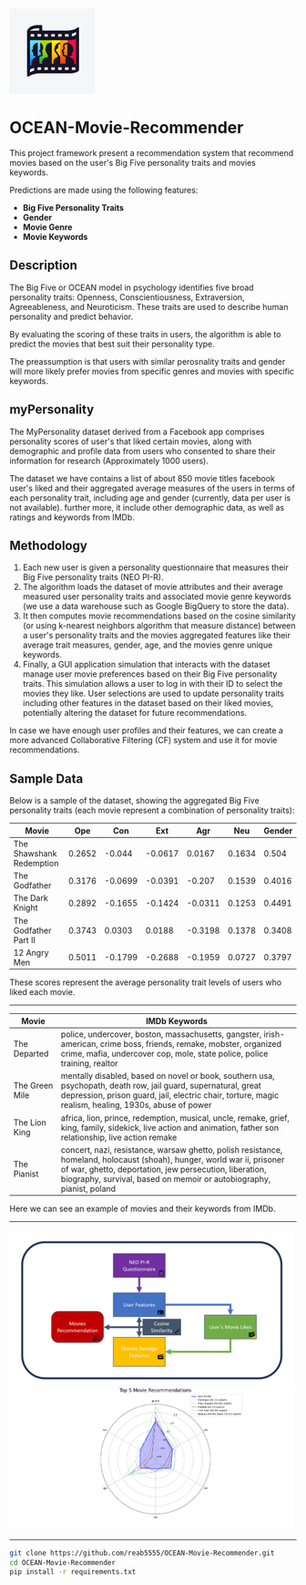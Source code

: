 <img src="Diagrams/icon.webp" width="150" alt="alt text">

# OCEAN-Movie-Recommender
This project framework present a recommendation system that recommend movies based on the user's Big Five personality traits and movies keywords.  

Predictions are made using the following features:

- **Big Five Personality Traits**
- **Gender**
- **Movie Genre**
- **Movie Keywords**
   
## Description
The Big Five or OCEAN model in psychology identifies five broad personality traits: Openness, Conscientiousness, Extraversion, Agreeableness, and Neuroticism. These traits are used to describe human personality and predict behavior.
   
By evaluating the scoring of these traits in users, the algorithm is able to predict the movies that best suit their personality type.   

The preassumption is that users with similar perosnality traits and gender will more likely prefer movies from specific genres and movies with specific keywords.    

## myPersonality
  
The MyPersonality dataset derived from a Facebook app comprises personality scores of user's that liked certain movies, along with demographic and profile data from users who consented to share their information for research (Approximately 1000 users). 

The dataset we have contains a list of about 850 movie titles facebook user's liked and their aggregated average measures of the users in terms of each personality trait, including age and gender (currently, data per user is not available). further more, it include other demographic data, as well as ratings and keywords from IMDb.

## Methodology   

1. Each new user is given a personality questionnaire that measures their Big Five personality traits (NEO PI-R).     
2. The algorithm loads the dataset of movie attributes and their average measured user personality traits and associated movie genre keywords (we use a data warehouse such as Google BigQuery to store the data).
3. It then computes movie recommendations based on the cosine similarity (or using k-nearest neighbors algorithm that measure distance) between a user's personality traits and the movies aggregated features like their average trait measures, gender, age, and the movies genre unique keywords.
4. Finally, a GUI application simulation that interacts with the dataset manage user movie preferences based on their Big Five personality traits. This simulation allows a user to log in with their ID to select the movies they like. User selections are used to update personality traits including other features in the dataset based on their liked movies, potentially altering the dataset for future recommendations.
   
In case we have enough user profiles and their features, we can create a more advanced Collaborative Filtering (CF) system and use it for movie recommendations.

## Sample Data

Below is a sample of the dataset, showing the aggregated Big Five personality traits (each movie represent a combination of personality traits):

| Movie                    | Ope     | Con     | Ext     | Agr     | Neu     | Gender |
|--------------------------|---------|---------|---------|---------|---------|--------|
| The Shawshank Redemption | 0.2652  | -0.044  | -0.0617 | 0.0167  | 0.1634  | 0.504  |
| The Godfather            | 0.3176  | -0.0699 | -0.0391 | -0.207  | 0.1539  | 0.4016 |
| The Dark Knight          | 0.2892  | -0.1655 | -0.1424 | -0.0311 | 0.1253  | 0.4491 |
| The Godfather Part II    | 0.3743  | 0.0303  | 0.0188  | -0.3198 | 0.1378  | 0.3408 |
| 12 Angry Men             | 0.5011  | -0.1799 | -0.2688 | -0.1959 | 0.0727  | 0.3797 |

These scores represent the average personality trait levels of users who liked each movie.

----------------------------------------------------------------------------------------------------------------

| Movie          | IMDb Keywords                                                                                                                                                                           |
|----------------|------------------------------------------------------------------------------------------------------------------------------------------------------------------------------------|
| The Departed   | police, undercover, boston, massachusetts, gangster, irish-american, crime boss, friends, remake, mobster, organized crime, mafia, undercover cop, mole, state police, police training, realtor |
| The Green Mile | mentally disabled, based on novel or book, southern usa, psychopath, death row, jail guard, supernatural, great depression, prison guard, jail, electric chair, torture, magic realism, healing, 1930s, abuse of power |
| The Lion King  | africa, lion, prince, redemption, musical, uncle, remake, grief, king, family, sidekick, live action and animation, father son relationship, live action remake                   |
| The Pianist    | concert, nazi, resistance, warsaw ghetto, polish resistance, homeland, holocaust (shoah), hunger, world war ii, prisoner of war, ghetto, deportation, jew persecution, liberation, biography, survival, based on memoir or autobiography, pianist, poland |   

Here we can see an example of movies and their keywords from IMDb.   

----------------------------------------------------------------------------------------------------------------

<img src="Diagrams/diagram2.png" width="500" alt="alt text">
<img src="Diagrams/radar_graph.png" width="500" alt="alt text">

----------------------------------------------------------------------------------------------------------------

```bash
git clone https://github.com/reab5555/OCEAN-Movie-Recommender.git
cd OCEAN-Movie-Recommender
pip install -r requirements.txt




